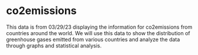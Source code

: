 # co2emissions
This data is from 03/29/23 displaying the information for co2emissions from countries around the world. We will use this data to show the distribution of greenhouse gases emitted from various countries and analyze the data through graphs and statistical analysis.
